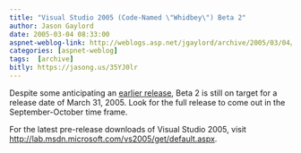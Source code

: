 ```yaml
---
title: "Visual Studio 2005 (Code-Named \"Whidbey\") Beta 2"
author: Jason Gaylord
date: 2005-03-04 08:33:00
aspnet-weblog-link: http://weblogs.asp.net/jgaylord/archive/2005/03/04/385047.aspx
categories: [aspnet-weblog]
tags:  [archive]
bitly: https://jasong.us/35YJ0lr
---
```


Despite some anticipating an [earlier release](http://wesnerm.blogs.com/net_undocumented/2005/03/whidbey_beta_2_.html), Beta 2 is still on target for a release date of March 31, 2005. Look for the full release to come out in the September-October time frame.

For the latest pre-release downloads of Visual Studio 2005, visit http://lab.msdn.microsoft.com/vs2005/get/default.aspx.